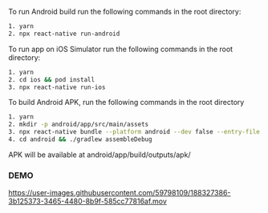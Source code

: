 To run Android build run the following commands in the root directory:

```sh
1. yarn
2. npx react-native run-android
```

To run app on iOS Simulator run the following commands in the root directory:

```sh
1. yarn
2. cd ios && pod install
3. npx react-native run-ios
```

To build Android APK, run the following commands in the root directory

```sh
1. yarn
2. mkdir -p android/app/src/main/assets
3. npx react-native bundle --platform android --dev false --entry-file index.js --bundle-output android/app/src/main/assets/index.android.bundle --assets-dest android/app/src/main/res/
4. cd android && ./gradlew assembleDebug
```

APK will be available at android/app/build/outputs/apk/

### DEMO


https://user-images.githubusercontent.com/59798109/188327386-3b125373-3465-4480-8b9f-585cc77816af.mov

